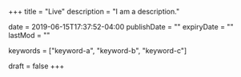+++
title = "Live"
description = "I am a description."

date = 2019-06-15T17:37:52-04:00
publishDate = ""
expiryDate = ""
lastMod = ""

keywords = ["keyword-a", "keyword-b", "keyword-c"]

draft = false
+++

